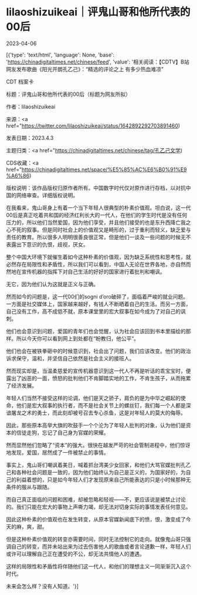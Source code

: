 # lilaoshizuikeai｜评鬼山哥和他所代表的00后

2023-04-06

[{'type': 'text/html', 'language': None, 'base': 'https://chinadigitaltimes.net/chinese/feed', 'value': '相关阅读：【CDTV】B站网友发布歌曲《阳光开朗孔乙己》：“精选的评论之上 有多少热血难凉”



CDT 档案卡

标题：评鬼山哥和他所代表的00后（标题为网友所拟）

作者：lilaoshizuikeai

来源：<a href="https://twitter.com/lilaoshizuikeai/status/1642892292703891460)

发表日期：2023.4.3

主题归类：<a href="https://chinadigitaltimes.net/chinese/tag/孔乙己文学)

CDS收藏：<a href="https://chinadigitaltimes.net/space/%E5%85%AC%E6%B0%91%E9%A6%86)

版权说明：该作品版权归原作者所有。中国数字时代仅对原作进行存档，以对抗中国的网络审查。详细版权说明。





在我看来，鬼山哥身上有着一个当下年轻人很典型的朴素价值观。坦白说，这一代00后是真正吃着共和国的经济红利长大的一代人，在他们的学生时代是没有任何压力的，所以他们当然爱国，因为他们享受，并且他们接受的也是东升西降亡我之心不死的叙事。但是同时社会上的价值观又是畸形的，过于重利而轻义，缺乏爱与责任的教育。所以很多人明明很善良很正常，但是他们一谈及一些问题的时候无不表露出下意识的仇恨，歧视，厌女。

整个中国大环境下就催生着如今这种朴素的价值观，因为缺乏系统性和思考性，就必然存在局限性和矛盾性，所以我们可以看到，中国人无论在世界各地，亦自然而然地在宣传机器的指挥下对自己生活的好好的国家进行着批判和嘲讽。

无它，因为他们认为这就是正义与正确。

然而如今的问题是，这一代00们的sogni d&#8217;oro破碎了，面临着严峻的就业问题。一方面是社交媒体上，国家越来越好，有钱人不断晒着自己的生活。而另一方面，自己没有工作，高不成低不就，原本课堂里的宏大叙事在如今成为了对自己的讽刺。

他们也会意识到问题，爱国的青年们也会觉醒，认为社会应该回到书本里描绘的那样。所以今天你可以看到网上到处都在“盼教归，他公平”。

他们也会在被铁拳砸中的时候意识到，社会出了问题，我们应该改变。他们的政治诉求保守，温和，并坚信自己依然是社会主义的接班人。

然而现实却是，当温柔慈爱的宣传机器意识到这一代人不再是听话的乖宝宝时，便露出了凶恶的一面，愤怒的批判他们不肯脚踏实地的工作，不肯生孩子，从而拖累了经济发展。

年轻人们当然不接受这样的论调，他们是天之骄子，肩负的是为中华之崛起的使命，他们是宏大叙事的执行者，而不是社会关节上的螺丝钉，我们每一个人都是深谙屠龙之术的勇士，而此刻却被号召去专心杀鱼，这是对年轻人的莫大的侮辱。

因此，那些原本高举大旗的吹鼓手一个个沦为了年轻人批判的对象，认为他们是资本的信徒走狗，忘记了自己身为官媒的荣耀。

然而显然他们忽略了“资本”的强大。很快在越发严苛的社会管制进程中，他们惊讶地发现，爱国，居然成了一件被禁止的事情。

事实上，鬼山哥们嘲讽着美日，喊着抓台湾美少女回家，和他们大骂官媒批判孔乙己和各种社会问题是一致的，因为他们始终认为自己是正义的，为国家好的，为自己的利益着想的，只是如今年轻人们才发现原来自己所能表达的只是小时候那种无条件的服从与跟随。

而自己真正面临的问题和困难，却被忽略和轻视——不，更应该说是被禁止讨论的。我们只能在宏大的事物上声嘶力竭，却无法对切身实际的事情发表任何意见。

因此这种朴素的价值观也在发生转变，从原本官媒新闻底下的愤，恨，激变成了今天的麻，爽，甜。

但是这种朴素价值观的转变亦需要时间，同时无法控制它的走向。就像鬼山哥只强调自己的转变，而并未站出来为过去伤害他人的歌曲或者言论道歉一样，年轻人们或许可以理解自己正在遭受的不公，却无法共情他人的遭遇。

这样的局限性和矛盾性将伴随他们这一代人，和他们的理想主义一同渐渐沉入这个时代。

未来会怎么样？没有人知道。'}]